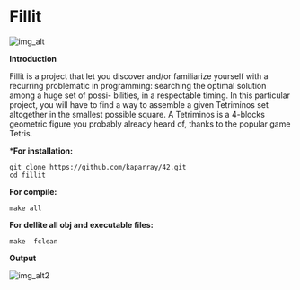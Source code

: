 # Fillit

![img_alt](https://github.com)

**Introduction**

Fillit is a project that let you discover and/or familiarize yourself with a recurring problematic in programming: searching the optimal solution among a huge set of possi- bilities, in a respectable timing. In this particular project, you will have to find a way to assemble a given Tetriminos set altogether in the smallest possible square.
A Tetriminos is a 4-blocks geometric figure you probably already heard of, thanks to the popular game Tetris.

***For installation:**

```
git clone https://github.com/kaparray/42.git
cd fillit
```

**For compile:**
```
make all
```

**For dellite all obj and executable files:**
```
make  fclean
```

**Output**

![img_alt2](https://github.com)

